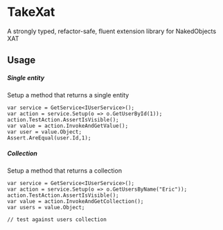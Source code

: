 # TakeXat
A strongly typed, refactor-safe, fluent extension library for NakedObjects XAT

## Usage
##### Single entity
Setup a method that returns a single entity
```
var service = GetService<IUserService>();
var action = service.Setup(o => o.GetUserById(1));
action.TestAction.AssertIsVisible();
var value = action.InvokeAndGetValue();
var user = value.Object;
Assert.AreEqual(user.Id,1);
```

##### Collection
Setup a method that returns a collection
```
var service = GetService<IUserService>();
var action = service.Setup(o => o.GetUsersByName("Eric"));
action.TestAction.AssertIsVisible();
var value = action.InvokeAndGetCollection();
var users = value.Object;

// test against users collection

```
